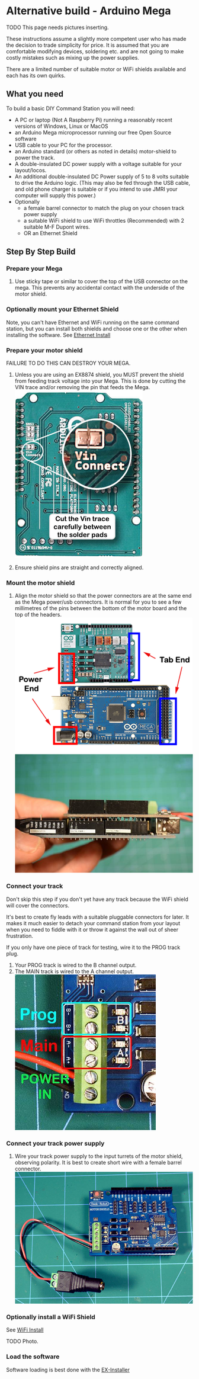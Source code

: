 # Alternative build - Arduino Mega

TODO This page needs pictures inserting.


These instructions assume a slightly more competent user who has made the decision to trade simplicity for price. It is assumed that you are comfortable modifying devices, soldering etc. and are not going to make costly mistakes such as mixing up the power supplies.

There are a limited number of suitable motor or WiFi shields available and each has its own quirks.

## What you need

To build a basic DIY Command Station you will need:

- A PC or laptop (Not A Raspberry Pi) running a reasonably recent versions of Windows, Linux or MacOS
- an Arduino Mega microprocessor running our free Open Source software
- USB cable to your PC for the processor.
- an Arduino standard (or others as noted in details) motor-shield to power the track.
- A double-insulated DC power supply with a voltage suitable for your layout/locos.
- An additional double-insulated DC Power supply of 5 to 8 volts suitable to drive the Arduino logic. (This may also be fed through the USB cable, and old phone charger is suitable or if you intend to use JMRI your computer will supply this power.)
- Optionally
    - a female barrel connector to match the plug on your chosen track power supply
    - a suitable WiFi shield to use WiFi throttles (Recommended) with 2 suitable M-F Dupont wires.
    - OR an Ethernet Shield

## Step By Step Build

### Prepare your Mega

1. Use sticky tape or similar to cover the top of the USB connector on the mega. This prevents any accidental contact with the underside of the motor shield.  

### Optionally mount your Ethernet Shield

Note, you can't have Ethernet and WiFi running on the same command station, but you can install both shields and choose one or the other when installing the software.
See [Ethernet Install](23-mega-hard-ethernet.md)


### Prepare your motor shield

FAILURE TO DO THIS CAN DESTROY YOUR MEGA.

1. Unless you are using an EX8874 shield, you MUST prevent the shield from feeding track voltage into your Mega. This is done by cutting the VIN trace and/or removing the pin that feeds the Mega.
![VIN trace](/_static/images/mega-hard/mega2.png)

2. Ensure shield pins are straight and correctly aligned.

### Mount the motor shield

1. Align the motor shield so that the power connectors are at the same end as the Mega power/usb connectors. It is normal for you to see a few millimetres of the pins between the bottom of the motor board and the top of the headers.
![Orientation](/_static/images/mega-hard/mega3.png)
![Orientation](/_static/images/mega-hard/mega4.png)

### Connect your track

Don't skip this step if you don't yet have any track because the WiFi shield will cover the connectors.

It's best to create fly leads with a suitable pluggable connectors for later. It makes it much easier to detach your command station from your layout when you need to fiddle with it or throw it against the wall out of sheer frustration.

If you only have one piece of track for testing, wire it to the PROG track plug.

 1. Your PROG track is wired to the B channel output.
 2. The MAIN track is wired to the A channel output.
![Orientation](/_static/images/mega-hard/mega5.png)

### Connect your track power supply

1. Wire your track power supply to the input turrets of the motor shield, observing polarity. It is best to create short wire with a female barrel connector.
![Orientation](/_static/images/mega-hard/mega6.png)

### Optionally install a WiFi Shield

See [WiFi Install](22-mega-hard-wifi.md)

TODO Photo.

### Load the software

Software loading is best done with the [EX-Installer](80-installer.md)

